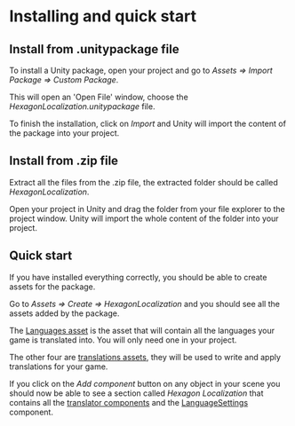 # Installing and quick start

## Install from .unitypackage file

To install a Unity package, open your project and go to *Assets => Import Package => Custom Package*.

This will open an 'Open File' window, choose the *HexagonLocalization.unitypackage* file.

To finish the installation, click on *Import* and Unity will import the content of the package into your project.

## Install from .zip file

Extract all the files from the .zip file, the extracted folder should be called *HexagonLocalization*.

Open your project in Unity and drag the folder from your file explorer to the project window. Unity will import the whole content of the folder into your project.

## Quick start

If you have installed everything correctly, you should be able to create assets for the package.

Go to *Assets => Create => HexagonLocalization* and you should see all the assets added by the package.

The [Languages asset](LanguagesAsset.md) is the asset that will contain all the languages your game is translated into. You will only need one in your project.

The other four are [translations assets](CreateTranslation.md), they will be used to write and apply translations for your game.

If you click on the *Add component* button on any object in your scene you should now be able to see a section called *Hexagon Localization* that contains all the [translator components](ApplyTranslation.md) and the [LanguageSettings](LanguageSettings.md) component.
